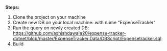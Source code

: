 **Steps:**
1. Clone the project on your machine
2. Create new DB on your local machine:  with name "ExpenseTracker"
3. Run the query on newly created DB: https://github.com/ashishdawale20/expense-tracker-dotnet/blob/master/ExpenseTracker.Data/DBScript/Expensetracker.sql
4. Build
